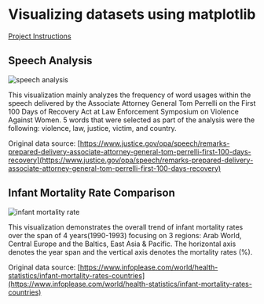 # Visualizing datasets using matplotlib
[Project Instructions](https://github.com/mikeizbicki/cmc-csci040/tree/2021fall/hw_02)

## Speech Analysis
![speech analysis](https://user-images.githubusercontent.com/89895193/138986148-c04ae7f9-f567-473b-9323-ba6b3d6550b5.png)


This visualization mainly analyzes the frequency of word usages within the speech delivered by the Associate Attorney General Tom Perrelli on the First 100 Days of Recovery Act at Law Enforcement Symposium on Violence Against Women. 5 words that were selected as part of the analysis were the following: violence, law, justice, victim, and country. 

Original data source: [https://www.justice.gov/opa/speech/remarks-prepared-delivery-associate-attorney-general-tom-perrelli-first-100-days-recovery](https://www.justice.gov/opa/speech/remarks-prepared-delivery-associate-attorney-general-tom-perrelli-first-100-days-recovery)

## Infant Mortality Rate Comparison

![infant mortality rate](https://user-images.githubusercontent.com/89895193/138986188-500b646e-6066-45b5-99ca-4f5a1bb0707e.png)

This visualization demonstrates the overall trend of infant mortality rates over the span of 4 years(1990-1993) focusing on 3 regions: Arab World, Central Europe and the Baltics, East Asia & Pacific. The horizontal axis denotes the year span and the vertical axis denotes the mortality rates (%). 

Original data source: [https://www.infoplease.com/world/health-statistics/infant-mortality-rates-countries](https://www.infoplease.com/world/health-statistics/infant-mortality-rates-countries)


